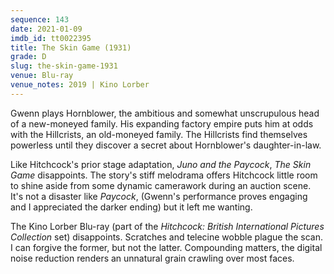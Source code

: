 ```yaml
---
sequence: 143
date: 2021-01-09
imdb_id: tt0022395
title: The Skin Game (1931)
grade: D
slug: the-skin-game-1931
venue: Blu-ray
venue_notes: 2019 | Kino Lorber
---
```


Gwenn plays Hornblower, the ambitious and somewhat unscrupulous head of a new-moneyed family. His expanding factory empire puts him at odds with the Hillcrists, an old-moneyed family. The Hillcrists find themselves powerless until they discover a secret about Hornblower's daughter-in-law.

<!-- end -->

Like Hitchcock's prior stage adaptation, <span data-imdb-id="tt0021015">_Juno and the Paycock_</span>, _The Skin Game_ disappoints. The story's stiff melodrama offers Hitchcock little room to shine aside from some dynamic camerawork during an auction scene. It's not a disaster like _Paycock_, (Gwenn's performance proves engaging and I appreciated the darker ending) but it left me wanting.

The Kino Lorber Blu-ray (part of the _Hitchcock: British International Pictures Collection_ set) disappoints. Scratches and telecine wobble plague the scan. I can forgive the former, but not the latter. Compounding matters, the digital noise reduction renders an unnatural grain crawling over most faces.
